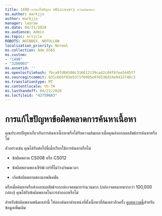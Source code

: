 ```yaml
---
title: 1490-การแก้ไขปัญหา eDiscovery ความล้มเหลว
ms.author: markjjo
author: markjjo
manager: lauraw
ms.date: 04/21/2020
ms.audience: Admin
ms.topic: article
ROBOTS: NOINDEX, NOFOLLOW
localization_priority: Normal
ms.collection: Adm_O365
ms.custom:
- "1490"
- "3200003"
ms.assetid: ''
ms.openlocfilehash: fbca97d06508c316612139ca42c04fb7ee5445f7
ms.sourcegitcommit: 631cbb5f03e5371f0995e976536d24e9d13746c3
ms.translationtype: MT
ms.contentlocale: th-TH
ms.lasthandoff: 04/22/2020
ms.locfileid: "43759603"
---
```

# <a name="troubleshoot-content-search-errors"></a>การแก้ไขปัญหาข้อผิดพลาดการค้นหาเนื้อหา

คุณประสบปัญหาเกี่ยวกับการค้นหาเนื้อหาหรือได้รับความล้มเหลวเมื่อคุณส่งออกผลลัพธ์การค้นหาหรือไม่

ตัวอย่างเช่น คุณได้รับต่อไปนี้เมื่อเรียกใช้การค้นหาหรือไม่

- ข้อผิดพลาด CS008 หรือ CS012

- ข้อผิดพลาดของเซิร์ฟเวอร์ที่ไม่ว่าง/หมดเวลา

- เกิดข้อผิดพลาดของแอพลิเคชัน

หรือเมื่อค้นหาหรือส่งออกผลลัพธ์จากกล่องจดหมายจํานวนมาก (กล่องจดหมายมากกว่า 100,000 กล่อง) คุณได้รับข้อผิดพลาดในการส่งออกหรือไม่

สําหรับข้อผิดพลาดชนิดเหล่านี้ ให้ลองค้นหาตําแหน่งที่ตั้งเนื้อหาที่ล้มเหลวอีกครั้ง ดู[บทความนี้](https://docs.microsoft.com/office365/securitycompliance/retry-failed-content-search)สําหรับข้อมูลเพิ่มเติม
